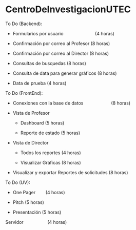 # CentroDeInvestigacionUTEC

To Do (Backend):

* Formularios por usuario                            (4 horas)

* Confirmación por correo al Profesor       (8 horas)
- Confirmación por correo al Director        (8 horas)

* Consultas de busquedas                            (8 horas)

* Consulta de data para generar gráficos  (8 horas)

* Data de prueba                                            (4 horas)

To Do (FrontEnd):

- Conexiones con la base de datos                       (8 horas)
* Vista de Profesor                                        
  
  * Dashboard                                                       (5 horas)
  
  * Reporte de estado                                          (5 horas)

* Vista de Director
  
  * Todos los reportes                                          (4 horas)
  
  * Visualizar Gráficas                                           (8 horas)

* Visualizar y exportar Reportes de solicitudes    (8 horas)

To Do (UV):

* One Pager        (4 horas)

* Pitch                  (5 horas)

* Presentación   (5 horas)

Servidor                   (4 horas)